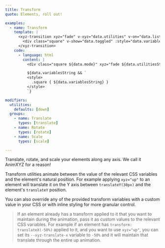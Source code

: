 ```yaml
---
title: Transform
quote: Elements, roll out!

examples:
  - name: Transform
    template: |
      <xyz-transition xyz="fade" v-xyz="data.utilities" v-on="data.listeners">
        <div class="square" v-show="data.toggled" :style="data.variables"></div>
      </xyz-transition>
    code:
      - language: html
        content: |
          <div class="square ${data.mode}" xyz="fade ${data.utilitiesString}"></div>

          ${data.variablesString && `
          <style>
            .square { ${data.variablesString} }
          </style>
          `}

modifiers:
  utilities:
    defaults: [down]
  groups:
    - name: Translate
      types: [translate]
    - name: Rotate
      types: [rotate]
    - name: Scale
      types: [scale]

---
```


Translate, rotate, and scale your elements along any axis. We call it AnimXYZ for a reason!

Transform utilities animate between the value of the relevant CSS variables and the element's natural position. For example applying `xyz="up"` to an element will translate it on the Y axis between `translateY(30px)` and the element's `translateY` position.

You can also override any of the provided transform variables with a custom value in your CSS or with inline styling for more granular control.

> If an element already has a transform applied to it that you want to maintain during the animation, pass it as custom values to the relevant CSS variables. For example if an element has `transform: translateX(-50%)` applied to it, and you want to use `xyz="up"`, you can set its `--xyz-translate-x` variable to `-50%` and it will maintain that translate through the entire up animation.
